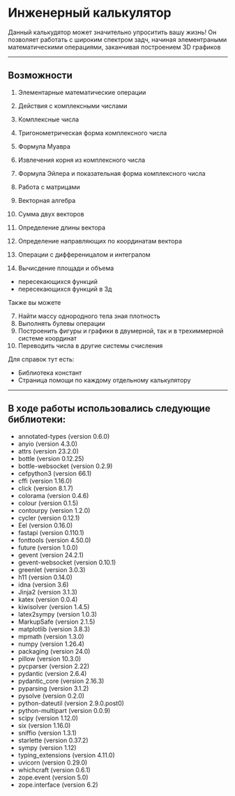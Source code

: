 # Инженерный калькулятор

Данный калькудятор может значительно упроситить вашу жизнь! Он позволяет работать с широким спектром задч, начиная элементраными математическими операциями, заканчивая построением 3D графиков
***

## Возможности

1. Элементарные математические операции

2. Действия с комплексными числами
  1. Комплексные числа
  2. Тригонометрическая форма комплексного числа
  3. Формула Муавра
  4. Извлечения корня из комплексного числа
  5. Формула Эйлера и показательная форма комплексного числа

3. Работа с матрицами
   
4. Векторная алгебра
  1. Сумма двух векторов
  2. Определение длины вектора
  3. Определение направляющих по координатам вектора

5. Операции с дифференицалом и интегралом

6. Вычисдение площади и объема
  + пересекающихся функций
  + пересекающихся функций в 3д

Также вы можете

7. Найти массу однородного тела зная плотность
8. Выполнять булевы операции
9. Построенить фигуры и графики в двумерной, так и в трехиммерной системе координат
10. Переводить числа в другие системы счисления

Для справок тут есть: 
+ Библиотека констант
+ Страница помощи по каждому отдельному калькулятору
***

## В ходе работы использовались следующие библиотеки:
- annotated-types (version 0.6.0)
- anyio (version 4.3.0)
- attrs (version 23.2.0)
- bottle (version 0.12.25)
- bottle-websocket (version 0.2.9)
- cefpython3 (version 66.1)
- cffi (version 1.16.0)
- click (version 8.1.7)
- colorama (version 0.4.6)
- colour (version 0.1.5)
- сontourpy (version 1.2.0)
- cycler (version 0.12.1)
- Eel (version 0.16.0)
- fastapi (version 0.110.1)
- fonttools (version 4.50.0)
- future (version 1.0.0)
- gevent (version 24.2.1)
- gevent-websocket (version 0.10.1)
- greenlet (version 3.0.3)
- h11 (version 0.14.0)
- idna (version 3.6)
- Jinja2 (version 3.1.3)
- katex (version 0.0.4)
- kiwisolver (version 1.4.5)
- latex2sympy (version 1.0.3)
- MarkupSafe (version 2.1.5)
- matplotlib (version 3.8.3)
- mpmath (version 1.3.0)
- numpy (version 1.26.4)
- packaging (version 24.0)
- pillow (version 10.3.0)
- pycparser (version 2.22)
- pydantic (version 2.6.4)
- pydantic_core (version 2.16.3)
- pyparsing (version 3.1.2)
- pysolve (version 0.2.0)
- python-dateutil (version 2.9.0.post0)
- python-multipart (version 0.0.9)
- scipy (version 1.12.0)
- six (version 1.16.0)
- sniffio (version 1.3.1)
- starlette (version 0.37.2)
- sympy (version 1.12)
- typing_extensions (version 4.11.0)
- uvicorn (version 0.29.0)
- whichcraft (version 0.6.1)
- zope.event (version 5.0)
- zope.interface (version 6.2)
